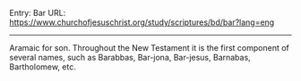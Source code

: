 Entry: Bar
URL: https://www.churchofjesuschrist.org/study/scriptures/bd/bar?lang=eng

---

Aramaic for son. Throughout the New Testament it is the first component of several names, such as Barabbas, Bar-jona, Bar-jesus, Barnabas, Bartholomew, etc.
